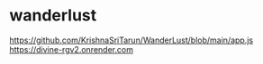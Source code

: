 # wanderlust
https://github.com/KrishnaSriTarun/WanderLust/blob/main/app.js
https://divine-rgv2.onrender.com
